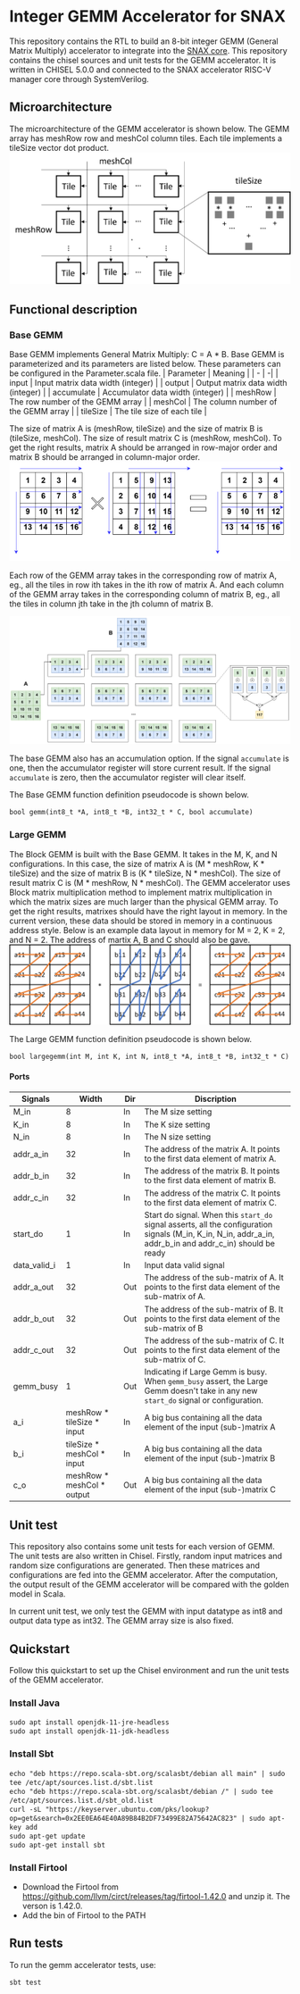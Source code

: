 # Integer GEMM Accelerator for SNAX
This repository contains the RTL to build an 8-bit integer GEMM (General Matrix Multiply) accelerator 
to integrate into the [SNAX core](https://github.com/KULeuven-micas/snitch_cluster). This repository contains the chisel sources and unit tests for the GEMM accelerator.
It is written in CHISEL 5.0.0 and connected to the SNAX accelerator RISC-V manager core through SystemVerilog. 

## Microarchitecture
The microarchitecture of the GEMM accelerator is shown below. The GEMM array has meshRow row and meshCol column tiles. Each tile implements a tileSize vector dot product.
![](./docs/microarch.png)

## Functional description
<!-- This repository contains three GEMM versions: Base GEMM, Large GEMM, and Batch Large GEMM. -->
### Base GEMM
Base GEMM implements General Matrix Multiply: C = A * B. Base GEMM is parameterized and its parameters are listed below. These parameters can be configured in the Parameter.scala file.
| Parameter | Meaning |
| - | -|
| input | Input matrix data width (integer) |
| output | Output matrix data width (integer) |
| accumulate | Accumulator data width (integer) |
| meshRow | The row number of the GEMM array |
| meshCol | The column number of the GEMM array |
| tileSize | The tile size of each tile |

The size of matrix A is (meshRow, tileSize) and the size of matrix B is (tileSize, meshCol). The size of result matrix C is (meshRow, meshCol). To get the right results, matrix A should be arranged in row-major order and matrix B should be arranged in column-major order.
![](./docs/datalayout_mem.png)

Each row of the GEMM array takes in the corresponding row of matrix A, eg., all the tiles in row ith takes in the ith row of matrix A. And each column of the GEMM array takes in the corresponding column of matrix B, eg., all the tiles in column jth take in the jth column of matrix B.

![](./docs/datalayout.png)

The base GEMM also has an accumulation option. If the signal `accumulate` is one, then the accumulator register will store current result. If the  signal `accumulate` is zero, then the accumulator register will clear itself.

The Base GEMM function definition pseudocode is shown below.
```
bool gemm(int8_t *A, int8_t *B, int32_t * C, bool accumulate)
```

### Large GEMM
The Block GEMM is built with the Base GEMM. It takes in the M, K, and N configurations.
In this case, the size of matrix A is (M * meshRow, K * tileSize) and the size of matrix B is (K * tileSize, N * meshCol). The size of result matrix C is (M * meshRow, N * meshCol). The GEMM accelerator uses Block matrix multiplication [](https://en.wikipedia.org/wiki/Block_matrix#Block_matrix_multiplication) method to implement matrix multiplication in which the matrix sizes are much larger than the physical GEMM array. To get the right results, matrixes should have the right layout in memory. In the current version, these data should be stored in memory in a continuous address style. Below is an example data layout in memory for M = 2, K = 2, and N = 2. The address of martix A, B and C should also be gave.
![](./docs/block_matrix_mul.png)

The Large GEMM function definition pseudocode is shown below.
```
bool largegemm(int M, int K, int N, int8_t *A, int8_t *B, int32_t * C)
```
#### Ports
| Signals | Width | Dir | Discription |
| - | - | - | - |
| M_in | 8 | In | The M size setting |
| K_in | 8 | In | The K size setting |
| N_in | 8 | In | The N size setting |
| addr_a_in | 32 | In | The address of the matrix A. It points to the first data element of matrix A.|
| addr_b_in | 32 | In | The address of the matrix B. It points to the first data element of matrix B.|
| addr_c_in | 32 | In | The address of the matrix C. It points to the first data element of matrix C.|
| start_do | 1 | In |  Start do signal. When this `start_do` signal asserts, all the configuration signals (M_in, K_in, N_in, addr_a_in, addr_b_in and addr_c_in) should be ready| 
| data_valid_i | 1 | In | Input data valid signal|
| addr_a_out | 32 | Out | The address of the sub-matrix of A. It points to the first data element of the sub-matrix of A. |
| addr_b_out | 32 | Out | The address of the sub-matrix of B. It points to the first data element of the sub-matrix of B |
| addr_c_out | 32 | Out | The address of the sub-matrix of C. It points to the first data element of the sub-matrix of C. |
| gemm_busy | 1 | Out | Indicating if Large Gemm is busy. When `gemm_busy` assert, the Large Gemm doesn't take in any new `start_do` signal or configuration.|
| a_i | meshRow * tileSize * input | In | A big bus containing all the data element of the input (sub-)matrix A |
| b_i | tileSize * meshCol * input | In | A big bus containing all the data element of the input (sub-)matrix B |
| c_o | meshRow * meshCol * output | Out | A big bus containing all the data element of the input (sub-)matrix C |
## Unit test
This repository also contains some unit tests for each version of GEMM. 
The unit tests are also written in Chisel. Firstly, random input matrices and random size configurations are generated. 
Then these matrices and configurations are fed into the GEMM accelerator. 
After the computation, the output result of the GEMM accelerator will be compared with the golden model in Scala.

In current unit test, we only test the GEMM with input datatype as int8 and output data type as int32. The GEMM array size is also fixed.

## Quickstart
Follow this quickstart to set up the Chisel environment and run the unit tests of the GEMM accelerator.
### Install Java
```
sudo apt install openjdk-11-jre-headless
sudo apt install openjdk-11-jdk-headless
```

### Install Sbt
```
echo "deb https://repo.scala-sbt.org/scalasbt/debian all main" | sudo tee /etc/apt/sources.list.d/sbt.list
echo "deb https://repo.scala-sbt.org/scalasbt/debian /" | sudo tee /etc/apt/sources.list.d/sbt_old.list
curl -sL "https://keyserver.ubuntu.com/pks/lookup?op=get&search=0x2EE0EA64E40A89B84B2DF73499E82A75642AC823" | sudo apt-key add
sudo apt-get update
sudo apt-get install sbt
```

### Install Firtool
* Download the Firtool from https://github.com/llvm/circt/releases/tag/firtool-1.42.0 and unzip it. The verson is 1.42.0.
* Add the bin of Firtool to the PATH

## Run tests
To run the gemm accelerator tests, use:
```
sbt test
``` 
